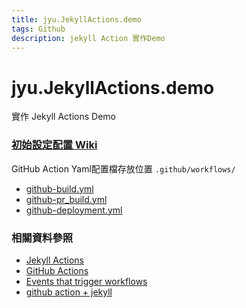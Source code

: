 ```yaml
---
title: jyu.JekyllActions.demo
tags: Github
description: jekyll Action 實作Demo
---
```


# jyu.JekyllActions.demo
實作 Jekyll Actions Demo

### [初始設定配置 Wiki](https://github.com/s123600g/jyu.JekyllActions.demo/wiki/%E5%88%9D%E5%A7%8B%E8%A8%AD%E5%AE%9A%E9%85%8D%E7%BD%AE)

GitHub Action Yaml配置檔存放位置 `.github/workflows/`
* [github-build.yml](https://github.com/s123600g/jyu.JekyllActions.demo/blob/main/.github/workflows/github-build.yml)
* [github-pr_build.yml](https://github.com/s123600g/jyu.JekyllActions.demo/blob/main/.github/workflows/github-pr_build.yml)
* [github-deployment.yml](https://github.com/s123600g/jyu.JekyllActions.demo/blob/main/.github/workflows/github-deployment.yml)

### 相關資料參照
* [Jekyll Actions](https://github.com/marketplace/actions/jekyll-actions)
* [GitHub Actions](https://docs.github.com/en/actions)
* [Events that trigger workflows](https://docs.github.com/en/actions/learn-github-actions/events-that-trigger-workflows)
* [github action + jekyll](https://blog.awesome-doge.org/githubaction+jekyll/)


